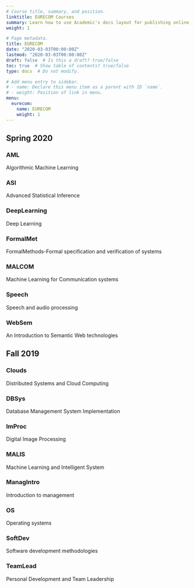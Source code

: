 ```yaml
---
# Course title, summary, and position.
linktitle: EURECOM Courses
summary: Learn how to use Academic's docs layout for publishing online courses, software documentation, and tutorials.
weight: 1

# Page metadata.
title: EURECOM
date: "2020-03-03T00:00:00Z"
lastmod: "2020-03-03T00:00:00Z"
draft: false  # Is this a draft? true/false
toc: true  # Show table of contents? true/false
type: docs  # Do not modify.

# Add menu entry to sidebar.
# - name: Declare this menu item as a parent with ID `name`.
# - weight: Position of link in menu.
menu:
  eurecom:
    name: EURECOM
    weight: 1
---
```


## Spring 2020
### AML
Algorithmic Machine Learning
### ASI
Advanced Statistical Inference
### DeepLearning
Deep Learning
### FormalMet
FormalMethods-Formal specification and verification of systems
### MALCOM
Machine Learning for Communication systems
### Speech
Speech and audio processing
### WebSem
An Introduction to Semantic Web technologies

## Fall 2019
### Clouds
Distributed Systems and Cloud Computing
### DBSys
Database Management System Implementation
### ImProc
Digital Image Processing
### MALIS
Machine Learning and Intelligent System
### ManagIntro
Introduction to management
### OS
Operating systems
### SoftDev
Software development methodologies
### TeamLead
Personal Development and Team Leadership